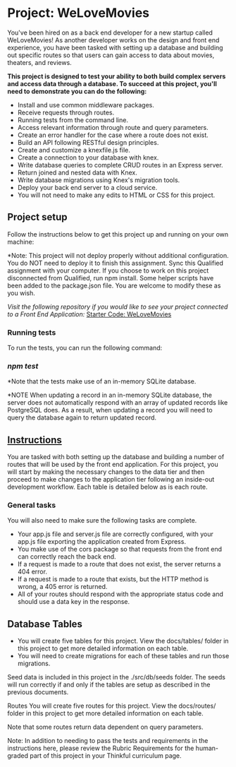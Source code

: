 # Project: WeLoveMovies

You've been hired on as a back end developer for a new startup called WeLoveMovies! As another developer works on the design and front end experience, you have been tasked with setting up a database and building out specific routes so that users can gain access to data about movies, theaters, and reviews.

**This project is designed to test your ability to both build complex servers and access data through a database. To succeed at this project, you'll need to demonstrate you can do the following:**

- Install and use common middleware packages.
- Receive requests through routes.
- Running tests from the command line.
- Access relevant information through route and query parameters.
- Create an error handler for the case where a route does not exist.
- Build an API following RESTful design principles.
- Create and customize a knexfile.js file.
- Create a connection to your database with knex.
- Write database queries to complete CRUD routes in an Express server.
- Return joined and nested data with Knex.
- Write database migrations using Knex's migration tools.
- Deploy your back end server to a cloud service.
- You will not need to make any edits to HTML or CSS for this project.

## Project setup

Follow the instructions below to get this project up and running on your own machine:

\*Note: This project will not deploy properly without additional configuration. You do NOT need to deploy it to finish this assignment.
Sync this Qualified assignment with your computer.
If you choose to work on this project disconnected from Qualified, run npm install.
Some helper scripts have been added to the package.json file. You are welcome to modify these as you wish.

_Visit the following repository if you would like to see your project connected to a Front End Application:_
[Starter Code: WeLoveMovies](https://github.com/Thinkful-Ed/starter-movie-front-end)

### Running tests

To run the tests, you can run the following command:

### _npm test_

\*Note that the tests make use of an in-memory SQLite database.

\*NOTE When updating a record in an in-memory SQLite database, the server does not automatically respond with an array of updated records like PostgreSQL does. As a result, when updating a record you will need to query the database again to return updated record.

## <ins>Instructions</ins>

You are tasked with both setting up the database and building a number of routes that will be used by the front end application. For this project, you will start by making the necessary changes to the data tier and then proceed to make changes to the application tier following an inside-out development workflow. Each table is detailed below as is each route.

### General tasks

You will also need to make sure the following tasks are complete.

- Your app.js file and server.js file are correctly configured, with your app.js file exporting the application created from Express.
- You make use of the cors package so that requests from the front end can correctly reach the back end.
- If a request is made to a route that does not exist, the server returns a 404 error.
- If a request is made to a route that exists, but the HTTP method is wrong, a 405 error is returned.
- All of your routes should respond with the appropriate status code and should use a data key in the response.

## Database Tables

- You will create five tables for this project. View the docs/tables/ folder in this project to get more detailed information on each table.
- You will need to create migrations for each of these tables and run those migrations.

Seed data is included in this project in the ./src/db/seeds folder. The seeds will run correctly if and only if the tables are setup as described in the previous documents.

Routes
You will create five routes for this project. View the docs/routes/ folder in this project to get more detailed information on each table.

Note that some routes return data dependent on query parameters.

Note: In addition to needing to pass the tests and requirements in the instructions here, please review the Rubric Requirements for the human-graded part of this project in your Thinkful curriculum page.
